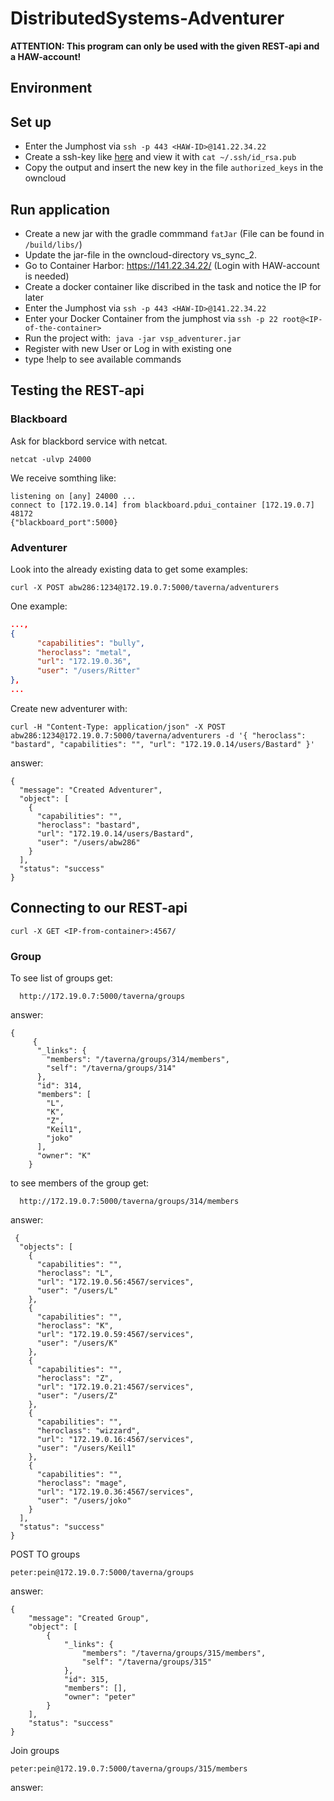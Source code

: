 # DistributedSystems-Adventurer

**ATTENTION: This program can only be used with the given REST-api and a HAW-account!**

## Environment

## Set up

* Enter the Jumphost via `ssh -p 443 <HAW-ID>@141.22.34.22`
* Create a ssh-key like [here](https://help.github.com/articles/checking-for-existing-ssh-keys/) and view it with `cat ~/.ssh/id_rsa.pub`
* Copy the output and insert the new key in the file `authorized_keys` in the owncloud

## Run application

* Create a new jar with the gradle commmand `fatJar` (File can be found in `/build/libs/`)
* Update the jar-file in the owncloud-directory vs_sync_2.
* Go to Container Harbor: https://141.22.34.22/ (Login with HAW-account is needed)
* Create a docker container like discribed in the  task and notice the IP for later
* Enter the Jumphost via `ssh -p 443 <HAW-ID>@141.22.34.22`
* Enter your Docker Container from the jumphost via `ssh -p 22 root@<IP-of-the-container>`
* Run the project with:  `java -jar vsp_adventurer.jar`
* Register with new User or Log in with existing one
* type !help to see available commands

## Testing the REST-api

### Blackboard

Ask for blackbord service with netcat.
```
netcat -ulvp 24000
```
We receive somthing like:
```
listening on [any] 24000 ...
connect to [172.19.0.14] from blackboard.pdui_container [172.19.0.7] 48172
{"blackboard_port":5000}
```

### Adventurer

Look into the already existing data to get some examples:

```
curl -X POST abw286:1234@172.19.0.7:5000/taverna/adventurers
```
One example:
```json
...,
{
      "capabilities": "bully", 
      "heroclass": "metal", 
      "url": "172.19.0.36", 
      "user": "/users/Ritter"
},
...
```

Create new adventurer with:
```
curl -H "Content-Type: application/json" -X POST abw286:1234@172.19.0.7:5000/taverna/adventurers -d '{ "heroclass": "bastard", "capabilities": "", "url": "172.19.0.14/users/Bastard" }'
```
answer:
```
{
  "message": "Created Adventurer", 
  "object": [
    {
      "capabilities": "", 
      "heroclass": "bastard", 
      "url": "172.19.0.14/users/Bastard", 
      "user": "/users/abw286"
    }
  ], 
  "status": "success"
}
```

## Connecting to our REST-api
```
curl -X GET <IP-from-container>:4567/
```
### Group
To see list of groups get:
```
  http://172.19.0.7:5000/taverna/groups
```

answer:
```
{
     {
      "_links": {
        "members": "/taverna/groups/314/members", 
        "self": "/taverna/groups/314"
      }, 
      "id": 314, 
      "members": [
        "L", 
        "K", 
        "Z", 
        "Keil1", 
        "joko"
      ], 
      "owner": "K"
    }
```

to see members of the group get:
```
  http://172.19.0.7:5000/taverna/groups/314/members
```
answer:
```
 {
  "objects": [
    {
      "capabilities": "", 
      "heroclass": "L", 
      "url": "172.19.0.56:4567/services", 
      "user": "/users/L"
    }, 
    {
      "capabilities": "", 
      "heroclass": "K", 
      "url": "172.19.0.59:4567/services", 
      "user": "/users/K"
    }, 
    {
      "capabilities": "", 
      "heroclass": "Z", 
      "url": "172.19.0.21:4567/services", 
      "user": "/users/Z"
    }, 
    {
      "capabilities": "", 
      "heroclass": "wizzard", 
      "url": "172.19.0.16:4567/services", 
      "user": "/users/Keil1"
    }, 
    {
      "capabilities": "", 
      "heroclass": "mage", 
      "url": "172.19.0.36:4567/services", 
      "user": "/users/joko"
    }
  ], 
  "status": "success"
}
```
POST TO groups
```
peter:pein@172.19.0.7:5000/taverna/groups
```
answer:

```
{
    "message": "Created Group",
    "object": [
        {
            "_links": {
                "members": "/taverna/groups/315/members",
                "self": "/taverna/groups/315"
            },
            "id": 315,
            "members": [],
            "owner": "peter"
        }
    ],
    "status": "success"
}
```
Join groups
```
peter:pein@172.19.0.7:5000/taverna/groups/315/members
```
answer:

```

```

